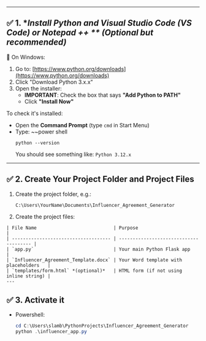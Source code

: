 
---

## ✅ 1. **Install Python and Visual Studio Code (VS Code) or Notepad ++ ** *(Optional but recommended)**

🔹 On Windows:
1. Go to: [https://www.python.org/downloads](https://www.python.org/downloads)
2. Click "Download Python 3.x.x"
3. Open the installer:
   * **IMPORTANT**: Check the box that says **"Add Python to PATH"**
   * Click **"Install Now"**

To check it's installed:
* Open the **Command Prompt** (type `cmd` in Start Menu)
* Type:
  ~~power shell
   ```
  python --version
  ```
  You should see something like: `Python 3.12.x`
---

## ✅ 2. **Create Your Project Folder and Project Files**

1. Create the project folder, e.g.:

   ```
   C:\Users\YourName\Documents\Influencer_Agreement_Generator

2. Create the project files:

```
| File Name                            | Purpose                                |
| ------------------------------------ | -------------------------------------- |
| `app.py`                             | Your main Python Flask app             |
| `Influencer_Agreement_Template.docx` | Your Word template with placeholders   |
| `templates/form.html` *(optional)*   | HTML form (if not using inline string) |
---
```

## ✅ 3. **Activate it**

* Powershell:

  ```powershell
  cd C:\Users\slamb\PythonProjects\Influencer_Agreement_Generator
  python .\influencer_app.py

